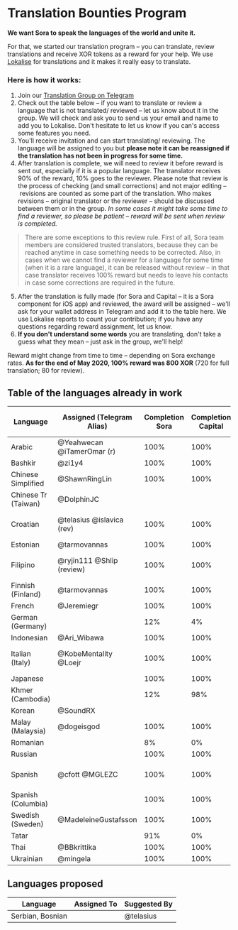 # Translation Bounties Program

**We want Sora to speak the languages of the world and unite it.**

For that, we started our translation program – you can translate, review translations and receive XOR tokens as a reward for your help.
We use [Lokalise](https://lokalise.com/) for translations and it makes it really easy to translate.

### Here is how it works:
1. Join our [Translation Group on Telegram](https://t.me/sora_translation_community)
2. Check out the table below – if you want to translate or review a language that is not translated/ reviewed – let us know about it in the group.
We will check and ask you to send us your email and name to add you to Lokalise. Don't hesitate to let us know if you can's access some features you need.
3. You'll receive invitation and can start translating/ reviewing.
The language will be assigned to you but **please note it can be reassigned if the translation has not been in progress for some time.**
4. After translation is complete, we will need to review it before reward is sent out, especially if it is a popular language.
The translator receives 90% of the reward, 10% goes to the reviewer.
Please note that review is the process of checking (and small corrections) and not major editing – revisions are counted as some part of the translation.
Who makes revisions – original translator or the reviewer – should be discussed between them or in the group.
*In some cases it might take some time to find a reviewer, so please be patient – reward will be sent when review is completed.*

> There are some exceptions to this review rule. First of all, Sora team members are considered trusted translators, because they can be reached anytime in case something needs to be corrected. Also, in cases when we cannot find a reviewer for a language for some time (when it is a rare language), it can be released without review – in that case translator receives 100% reward but needs to leave his contacts in case some corrections are required in the future.

5. After the translation is fully made (for Sora and Capital – it is a Sora component for iOS app) and reviewed, the award will be assigned – we'll ask for your wallet address in Telegram and add it to the table here.
We use Lokalise reports to count your contribution; if you have any questions regarding reward assignment, let us know.
6. **If you don't understand some words** you are translating, don't take a guess what they mean – just ask in the group, we'll help!

Reward might change from time to time – depending on Sora exchange rates. **As for the end of May 2020, 100% reward was 800 XOR** (720 for full translation; 80 for review).

## Table of the languages already in work

| Language           | Assigned (Telegram Alias) | Completion Sora | Completion Capital | Is Reviewed? | Reward Assignment                      | Is Reward Sent |
|--------------------|---------------------------|-----------------|--------------------|--------------|----------------------------------------|----------------|
| Arabic             | @Yeahwecan @iTamerOmar (r)| 100%            | 100%               |              |                                        |                |
| Bashkir            | @zi1y4                    | 100%            | 100%               | Yes          | 100%                                   | No             |
| Chinese Simplified | @ShawnRingLin             | 100%            | 100%               | Yes          | 100%                                   | No             |
| Chinese Tr (Taiwan)| @DolphinJC                |                 |                    |              |                                        |                |
| Croatian           | @telasius @islavica (rev) | 100%            | 100%               | Yes          | @telasius - 90%  @islavica - 10%       | No             |
| Estonian           | @tarmovannas              | 100%            | 100%               | Yes          | 100%                                   | No             |
| Filipino           | @ryjin111 @Shlip (review) | 100%            | 100%               | Yes          | @ryjin111 - 83% @Shlip - 17%           | No             |
| Finnish (Finland)  | @tarmovannas              | 100%            | 100%               | Yes          | 100%                                   | No             |
| French             | @Jeremiegr                | 100%            | 100%               | Yes          | 100%                                   | No             |
| German (Germany)   |                           | 12%             | 4%                 |              |                                        |                |
| Indonesian         | @Ari_Wibawa               | 100%            | 100%               | Yes          | 100%                                   | No             |
| Italian (Italy)    | @KobeMentality @Loejr     | 100%            | 100%               | Yes          | @KobeMentality - 80% @Loejr - 20%      | No             |
| Japanese           |                           | 100%            | 100%               | Yes          |                                        |                |
| Khmer (Cambodia)   |                           | 12%             | 98%                |              |                                        |                |
| Korean             | @SoundRX                  |                 |                    |              |                                        |                |
| Malay (Malaysia)   | @dogeisgod                | 100%            | 100%               | Yes          | 100%                                   | No             |
| Romanian           |                           | 8%              | 0%                 |              |                                        |                |
| Russian            |                           | 100%            | 100%               | Yes          |                                        |                |
| Spanish            | @cfott @MGLEZC            | 100%            | 100%               | Yes          | @cfott - 70% @MGLEZC - 30%             | No             |
| Spanish (Columbia) |                           | 100%            | 100%               | Yes          |                                        |                |
| Swedish (Sweden)   | @MadeleineGustafsson      | 100%            | 100%               |              |                                        |                |
| Tatar              |                           | 91%             | 0%                 |              |                                        |                |
| Thai               | @BBkrittika               | 100%            | 100%               | Yes          | 100%                                   | No             |
| Ukrainian          | @mingela                  | 100%            | 100%               | Yes          | 100%                                   | No             |

## Languages proposed

| Language                     | Assigned To | Suggested By |
|------------------------------|-------------|--------------|
| Serbian, Bosnian             |             | @telasius    |
